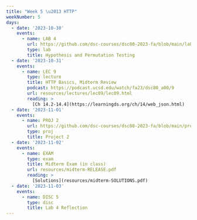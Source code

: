 ```yaml
---
title: "Week 5 \u2013 HTTP"
weekNumber: 5
days:
  - date: '2023-10-30'
    events:
      - name: LAB 4
        url: https://github.com/dsc-courses/dsc80-2023-fa/blob/main/labs/lab04/lab.ipynb
        type: lab
        title: Hypothesis and Permutation Testing
  - date: '2023-10-31'
    events:
      - name: LEC 9
        type: lecture
        title: HTTP Basics, Midterm Review
        podcast: https://podcast.ucsd.edu/watch/fa23/dsc80_a00/9
        url: resources/lectures/lec09/lec09.html
        reading: >
          [Ch 14.2-14.4](https://learningds.org/ch/14/web_json.html)
  - date: '2023-11-01'
    events:
      - name: PROJ 2
        url: https://github.com/dsc-courses/dsc80-2023-fa/blob/main/projects/02-covid_vax/project.ipynb
        type: proj
        title: Project 2
  - date: '2023-11-02'
    events:
      - name: EXAM
        type: exam
        title: Midterm Exam (in class)
        url: resources/midterm-RELEASE.pdf
        reading: >
          [Solutions](resources/midterm-SOLUTIONS.pdf)
  - date: '2023-11-03'
    events:
      - name: DISC 5
        type: disc
        title: Lab 4 Reflection
---
```

